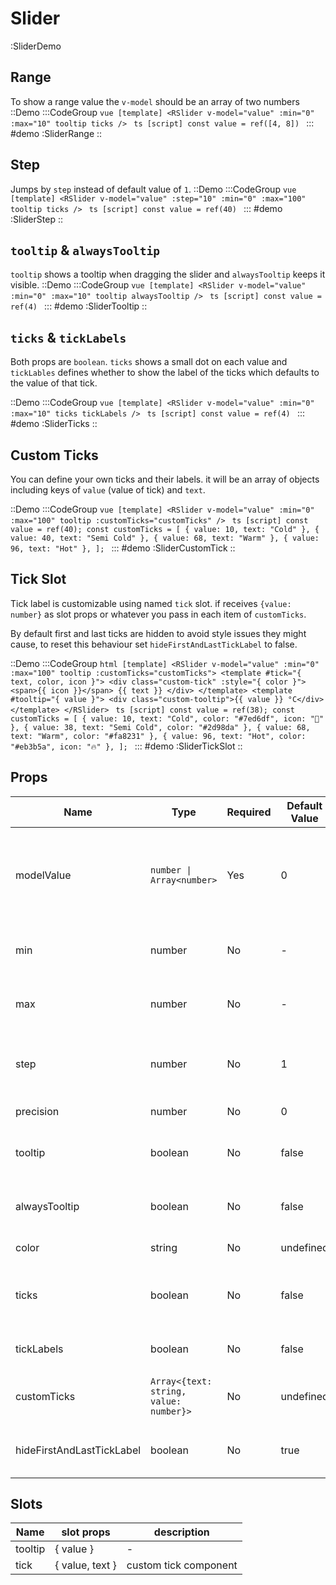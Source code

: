 # Slider

:SliderDemo

## Range
To show a range value the `v-model` should be an array of two numbers
::Demo
  :::CodeGroup
    ```vue [template]
    <RSlider v-model="value" :min="0" :max="10" tooltip ticks />
    ```
    ```ts [script]
    const value = ref([4, 8])
    ```
  :::
#demo
  :SliderRange
::


## Step
Jumps by `step` instead of default value of `1`.
::Demo
  :::CodeGroup
    ```vue [template]
    <RSlider v-model="value" :step="10" :min="0" :max="100" tooltip ticks />
    ```
    ```ts [script]
    const value = ref(40)
    ```
  :::
#demo
  :SliderStep
::


## `tooltip` & `alwaysTooltip`
`tooltip` shows a tooltip when dragging the slider and `alwaysTooltip` keeps it visible.
::Demo
  :::CodeGroup
    ```vue [template]
    <RSlider v-model="value" :min="0" :max="10" tooltip alwaysTooltip />
    ```
    ```ts [script]
    const value = ref(4)
    ```
  :::
#demo
  :SliderTooltip
::


## `ticks` & `tickLabels`

Both props are `boolean`. `ticks` shows a small dot on each value and `tickLables` defines whether to show the label of the ticks which defaults to the value of that tick.

::Demo
  :::CodeGroup
    ```vue [template]
    <RSlider v-model="value" :min="0" :max="10" ticks tickLabels />
    ```
    ```ts [script]
    const value = ref(4)
    ```
  :::
#demo
  :SliderTicks
::

## Custom Ticks

You can define your own ticks and their labels. it will be an array of objects including keys of `value` (value of tick) and `text`.

::Demo
  :::CodeGroup
    ```vue [template]
    <RSlider v-model="value" :min="0" :max="100" tooltip :customTicks="customTicks" />
    ```
    ```ts [script]
    const value = ref(40);
    const customTicks = [
      { value: 10, text: "Cold" },
      { value: 40, text: "Semi Cold" },
      { value: 68, text: "Warm" },
      { value: 96, text: "Hot" },
    ];
    ```
  :::
#demo
  :SliderCustomTick
::

## Tick Slot

Tick label is customizable using named `tick` slot. if receives `{value: number}` as slot props or whatever you pass in each item of `customTicks`.

By default first and last ticks are hidden to avoid style issues they might cause, to reset this behaviour set `hideFirstAndLastTickLabel` to false.

::Demo
  :::CodeGroup
    ```html [template]
    <RSlider v-model="value" :min="0" :max="100" tooltip :customTicks="customTicks">
      <template #tick="{ text, color, icon }">
        <div class="custom-tick" :style="{ color }">
          <span>{{ icon }}</span>
          {{ text }}
        </div>
      </template>
      <template #tooltip="{ value }">
        <div class="custom-tooltip">{{ value }} °C</div>
      </template>
    </RSlider>
    ```
    ```ts [script]
    const value = ref(38);
    const customTicks = [
      { value: 10, text: "Cold", color: "#7ed6df", icon: "🧊" },
      { value: 38, text: "Semi Cold", color: "#2d98da" },
      { value: 68, text: "Warm", color: "#fa8231" },
      { value: 96, text: "Hot", color: "#eb3b5a", icon: "🔥" },
    ];
    ```
  :::
#demo
  :SliderTickSlot
::






## Props
| Name          | Type                                   | Required | Default Value | Description                                                                        |
| ------------- | -------------------------------------- | -------- | ------------- | ---------------------------------------------------------------------------------- |
| modelValue    | `number \| Array<number>`              | Yes      | 0             | The value of slider ( array when it's a range  `[left: number, right: number]`  ). |
| min           | number                                 | No       | -             | The minimum value of the slider.                                                   |
| max           | number                                 | No       | -             | The maximum value of the slider.                                                   |
| step          | number                                 | No       | 1             | The steps in which the slider should move.                                         |
| precision     | number                                 | No       | 0             | Numer of decimals.                                                                 |
| tooltip       | boolean                                | No       | false         | Whether to show tooltip on grab                                                    |
| alwaysTooltip | boolean                                | No       | false         | If true will always show tooltip                                                   |
| color         | string                                 | No       | undefined     | Color of slider                                                                    |
| ticks         | boolean                                | No       | false         | If true will show ticks in which value can stop on                                 |
| tickLabels    | boolean                                | No       | false         | If true will show label of ticks                                                   |
| customTicks   | `Array<{text: string, value: number}>` | No       | undefined     | For showing custom tick labels                                                     |
| hideFirstAndLastTickLabel   | boolean | No       | true     | Whether to hide first and last tick label or not. |

## Slots

| Name    | slot props      | description           |
| ------- | --------------- | --------------------- |
| tooltip | { value }       | -                     |
| tick    | { value, text } | custom tick component |
